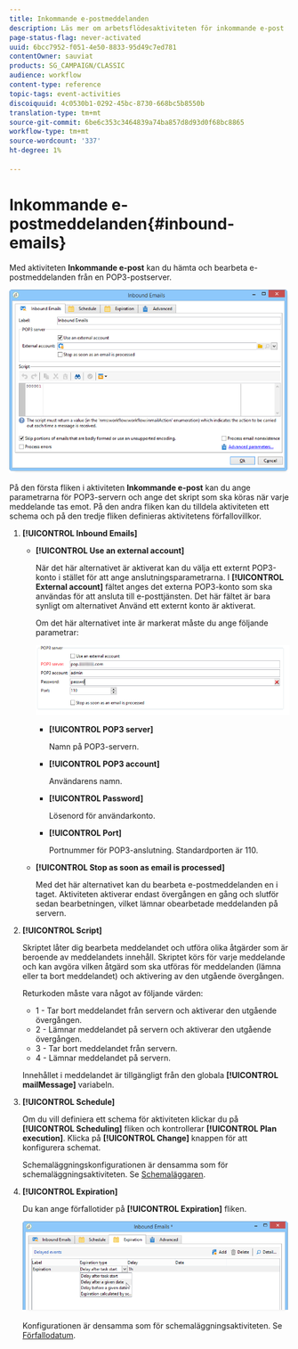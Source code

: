 ```yaml
---
title: Inkommande e-postmeddelanden
description: Läs mer om arbetsflödesaktiviteten för inkommande e-post
page-status-flag: never-activated
uuid: 6bcc7952-f051-4e50-8833-95d49c7ed781
contentOwner: sauviat
products: SG_CAMPAIGN/CLASSIC
audience: workflow
content-type: reference
topic-tags: event-activities
discoiquuid: 4c0530b1-0292-45bc-8730-668bc5b8550b
translation-type: tm+mt
source-git-commit: 6be6c353c3464839a74ba857d8d93d0f68bc8865
workflow-type: tm+mt
source-wordcount: '337'
ht-degree: 1%

---
```



# Inkommande e-postmeddelanden{#inbound-emails}

Med aktiviteten **Inkommande e-post** kan du hämta och bearbeta e-postmeddelanden från en POP3-postserver.

![](assets/email_rec_edit_1.png)

På den första fliken i aktiviteten **Inkommande e-post** kan du ange parametrarna för POP3-servern och ange det skript som ska köras när varje meddelande tas emot. På den andra fliken kan du tilldela aktiviteten ett schema och på den tredje fliken definieras aktivitetens förfallovillkor.

1. **[!UICONTROL Inbound Emails]**

   * **[!UICONTROL Use an external account]**

      När det här alternativet är aktiverat kan du välja ett externt POP3-konto i stället för att ange anslutningsparametrarna. I **[!UICONTROL External account]** fältet anges det externa POP3-konto som ska användas för att ansluta till e-posttjänsten. Det här fältet är bara synligt om alternativet Använd ett externt konto är aktiverat.

      Om det här alternativet inte är markerat måste du ange följande parametrar:

      ![](assets/email_rec_edit_1b.png)

      * **[!UICONTROL POP3 server]**

         Namn på POP3-servern.

      * **[!UICONTROL POP3 account]**

         Användarens namn.

      * **[!UICONTROL Password]**

         Lösenord för användarkonto.

      * **[!UICONTROL Port]**

         Portnummer för POP3-anslutning. Standardporten är 110.
   * **[!UICONTROL Stop as soon as email is processed]**

      Med det här alternativet kan du bearbeta e-postmeddelanden en i taget. Aktiviteten aktiverar endast övergången en gång och slutför sedan bearbetningen, vilket lämnar obearbetade meddelanden på servern.


1. **[!UICONTROL Script]**

   Skriptet låter dig bearbeta meddelandet och utföra olika åtgärder som är beroende av meddelandets innehåll. Skriptet körs för varje meddelande och kan avgöra vilken åtgärd som ska utföras för meddelanden (lämna eller ta bort meddelandet) och aktivering av den utgående övergången.

   Returkoden måste vara något av följande värden:

   * 1 - Tar bort meddelandet från servern och aktiverar den utgående övergången.
   * 2 - Lämnar meddelandet på servern och aktiverar den utgående övergången.
   * 3 - Tar bort meddelandet från servern.
   * 4 - Lämnar meddelandet på servern.

   Innehållet i meddelandet är tillgängligt från den globala **[!UICONTROL mailMessage]** variabeln.

1. **[!UICONTROL Schedule]**

   Om du vill definiera ett schema för aktiviteten klickar du på **[!UICONTROL Scheduling]** fliken och kontrollerar **[!UICONTROL Plan execution]**. Klicka på **[!UICONTROL Change]** knappen för att konfigurera schemat.

   Schemaläggningskonfigurationen är densamma som för schemaläggningsaktiviteten. Se [Schemaläggaren](../../workflow/using/scheduler.md).

1. **[!UICONTROL Expiration]**

   Du kan ange förfallotider på **[!UICONTROL Expiration]** fliken.

   ![](assets/email_rec_edit_3.png)

   Konfigurationen är densamma som för schemaläggningsaktiviteten. Se [Förfallodatum](../../workflow/using/defining-approvals.md).

